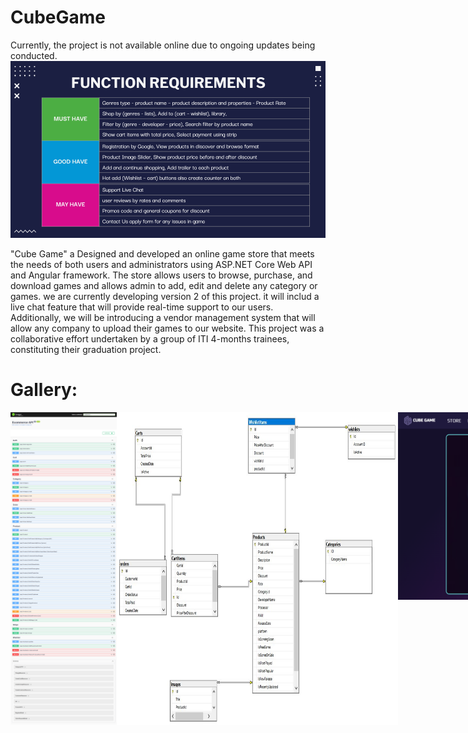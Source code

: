# CubeGame

Currently, the project is not available online due to ongoing updates being conducted.
<img src="https://github.com/MarimEzz/CubeGame/blob/main/screenshots/All%20Requirments.png" width="750">

"Cube Game" a Designed and developed an online game store that meets the needs of both users and administrators using ASP.NET Core Web API and Angular framework. The store allows users to browse, purchase, and download games and allows admin to add, edit and delete any category or games. we are currently developing version 2 of this project. it will includ a live chat feature that will provide real-time support to our users. Additionally, we will be introducing a vendor management system that will allow any company to upload their games to our website. This project was a collaborative effort undertaken by a group of ITI 4-months trainees, constituting their graduation project.

# Gallery:
<div style="display:flex;">
<img src="https://github.com/MarimEzz/CubeGame/blob/main/screenshots/API%20Swagger.png" width="450" height="500">
<img src="https://github.com/MarimEzz/CubeGame/blob/main/screenshots/database%20tables.jpeg" width="450" height="500">
<img src="https://github.com/MarimEzz/CubeGame/blob/main/screenshots/signup.png" width="450" height="300">
<img src="https://github.com/MarimEzz/CubeGame/blob/main/screenshots/login.png" width="450" height="300">
<img src="https://github.com/MarimEzz/CubeGame/blob/main/screenshots/about-distribution.png" width="450" height="500">
<img src="https://github.com/MarimEzz/CubeGame/blob/main/screenshots/discover%20by%20lists.png" width="450" height="500">
<img src="https://github.com/MarimEzz/CubeGame/blob/main/screenshots/browse.png" width="450" height="500">
<img src="https://github.com/MarimEzz/CubeGame/blob/main/screenshots/filter%20by%20genre.png" width="450" height="500">
<img src="https://github.com/MarimEzz/CubeGame/blob/main/screenshots/filter.png" width="450" height="500">
<img src="https://github.com/MarimEzz/CubeGame/blob/main/screenshots/search.png" width="450" height="500">
<img src="https://github.com/MarimEzz/CubeGame/blob/main/screenshots/cover%20game.png" width="450" height="500">
<img src="https://github.com/MarimEzz/CubeGame/blob/main/screenshots/wishlist.png" width="450" height="500">
<img src="https://github.com/MarimEzz/CubeGame/blob/main/screenshots/cart.png" width="450" height="500">
<img src="https://github.com/MarimEzz/CubeGame/blob/main/screenshots/payment.png" width="450" height="500">
</div>
